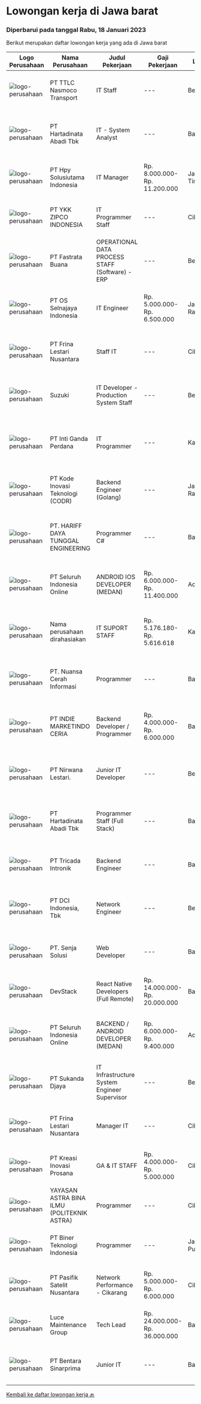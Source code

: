 
  # Lowongan kerja di Jawa barat

  ### Diperbarui pada tanggal Rabu, 18 Januari 2023

  Berikut merupakan daftar lowongan kerja yang ada di Jawa barat

  |Logo Perusahaan | Nama Perusahaan | Judul Pekerjaan | Gaji Pekerjaan | Lokasi | Deskripsi | Tanggal diunggah | Pranala |
  | -------------- | --------------- | --------------- | --------- | --------- | -------------- | ------- | ----------- |
  |![logo-perusahaan](https://image-service-cdn.seek.com.au/55258c4cf8a0a7d0fbb719fcc87064e7d1e058b2/ee4dce1061f3f616224767ad58cb2fc751b8d2dc)|PT TTLC Nasmoco Transport|IT Staff|---|Bekasi|IT StaffKualifikasi: Pendidikan Minimal S1/ D3 Teknik Komputer, Sistem Informasi, Teknik Informatika Usia maksimal 30 tahun Memiliki Pengalaman...|Selasa, 17 Januari 2023|https://www.jobstreet.co.id/id/job/it-staff-4185788?token=0~79322c17-2647-4600-af02-61a896c7bf4f&sectionRank=1&jobId=jobstreet-id-job-4185788|
|![logo-perusahaan](https://image-service-cdn.seek.com.au/abe3c99379343c8d0cf4b27636d6d1f1d8825ca9/ee4dce1061f3f616224767ad58cb2fc751b8d2dc)|PT Hartadinata Abadi Tbk|IT - System Analyst|---|Bandung|Deskripsi Pekerjaan System Analyst Monitoring implementasi system yang dijalankan dalam perusahaan Membuat pengembangan dan atau perubahan pada fungsi...|Selasa, 17 Januari 2023|https://www.jobstreet.co.id/id/job/it-system-analyst-4185772?token=0~79322c17-2647-4600-af02-61a896c7bf4f&sectionRank=2&jobId=jobstreet-id-job-4185772|
|![logo-perusahaan](https://image-service-cdn.seek.com.au/4bb894f4c6da9189cbdc64466876548195b84566/ee4dce1061f3f616224767ad58cb2fc751b8d2dc)|PT Hpy Solusiutama Indonesia|IT Manager|Rp. 8.000.000-Rp. 11.200.000|Jakarta Timur|Kualifikasi : Lulusan S1 Management Informatika / Teknik Informatika (diutamakan) Bisa dan paham pengembangan sitem inforamtika - situs web Bisa...|Selasa, 17 Januari 2023|https://www.jobstreet.co.id/id/job/it-manager-4185736?token=0~79322c17-2647-4600-af02-61a896c7bf4f&sectionRank=3&jobId=jobstreet-id-job-4185736|
|![logo-perusahaan](https://image-service-cdn.seek.com.au/88fc730c1116c631f5d17f5afd26767c9a71eaa0/ee4dce1061f3f616224767ad58cb2fc751b8d2dc)|PT YKK ZIPCO INDONESIA|IT Programmer Staff|---|Cikarang|PT YKK ZIPCO INDONESIA, has been operating since 1989 in Indonesia. Today, we are entering a period of transition and stepping up to a new level of...|Senin, 16 Januari 2023|https://www.jobstreet.co.id/id/job/it-programmer-staff-4184714?token=0~79322c17-2647-4600-af02-61a896c7bf4f&sectionRank=4&jobId=jobstreet-id-job-4184714|
|![logo-perusahaan](https://image-service-cdn.seek.com.au/6c5af809d8171dddb190fe29119c4604308371aa/ee4dce1061f3f616224767ad58cb2fc751b8d2dc)|PT Fastrata Buana|OPERATIONAL DATA PROCESS STAFF (Software)  - ERP|---|Bekasi|Melaksanakan implementasi aplikasi. Melaksanakan penyelesaian layanan terkait aplikasi. Melaksanakan proses sosialisasi penggunaan aplikasi kepada...|Selasa, 17 Januari 2023|https://www.jobstreet.co.id/id/job/operational-data-process-staff-software-erp-4186875?token=0~79322c17-2647-4600-af02-61a896c7bf4f&sectionRank=5&jobId=jobstreet-id-job-4186875|
|![logo-perusahaan](https://image-service-cdn.seek.com.au/975456fbbdbfbdc066c90c0744fc2601c3f8f600/ee4dce1061f3f616224767ad58cb2fc751b8d2dc)|PT OS Selnajaya Indonesia|IT Engineer|Rp. 5.000.000-Rp. 6.500.000|Jakarta Raya|Min. S1, or D3 with min. 3 years experience (Telecommunication/Electronic/IT) Proficiency in IT and Telecommunication Able to work on-site Able to...|Senin, 16 Januari 2023|https://www.jobstreet.co.id/id/job/it-engineer-4184140?token=0~79322c17-2647-4600-af02-61a896c7bf4f&sectionRank=6&jobId=jobstreet-id-job-4184140|
|![logo-perusahaan](https://image-service-cdn.seek.com.au/30b4820fd211d309deb5ef70e2ee9dc4d2158d0a/ee4dce1061f3f616224767ad58cb2fc751b8d2dc)|PT Frina Lestari Nusantara|Staff IT|---|Cikarang|Requirements : Bachelor Degree in Computer Science, Information Technology &amp; Technical Information Experienced in IT field. Understanding and...|Senin, 16 Januari 2023|https://www.jobstreet.co.id/id/job/staff-it-4183563?token=0~79322c17-2647-4600-af02-61a896c7bf4f&sectionRank=7&jobId=jobstreet-id-job-4183563|
|![logo-perusahaan](https://image-service-cdn.seek.com.au/795ed453a97df21311050aba573bd5d480b30592/ee4dce1061f3f616224767ad58cb2fc751b8d2dc)|Suzuki|IT Developer - Production System Staff|---|Bekasi|Job Description:   Develop programs according with specifications made by system analysts Developing and managing information system  Requirements:...|Senin, 16 Januari 2023|https://www.jobstreet.co.id/id/job/it-developer-production-system-staff-4184252?token=0~79322c17-2647-4600-af02-61a896c7bf4f&sectionRank=8&jobId=jobstreet-id-job-4184252|
|![logo-perusahaan](https://image-service-cdn.seek.com.au/3e9ef2e5aa70a9e6a97fae5120fafa3056fa5e3f/ee4dce1061f3f616224767ad58cb2fc751b8d2dc)|PT Inti Ganda Perdana|IT Programmer|---|Karawang|Kualifikasi : D3/S1 Jurusan Teknik Informasi Memahami bahasa pemrograman Backend PHP dengan Framework Laravel Mengelola dan mamahami database...|Senin, 16 Januari 2023|https://www.jobstreet.co.id/id/job/it-programmer-4183771?token=0~79322c17-2647-4600-af02-61a896c7bf4f&sectionRank=9&jobId=jobstreet-id-job-4183771|
|![logo-perusahaan](https://image-service-cdn.seek.com.au/6d97a4ffe0f325e8e84b260a2064eead4009eff7/ee4dce1061f3f616224767ad58cb2fc751b8d2dc)|PT Kode Inovasi Teknologi (CODR)|Backend Engineer (Golang)|---|Jakarta Raya|Requirements: Candidate must possess at least Bachelor's Degree in Engineering (Computer/Telecommunication), Computer Science/Information Technology...|Selasa, 17 Januari 2023|https://www.jobstreet.co.id/id/job/backend-engineer-golang-4185784?token=0~79322c17-2647-4600-af02-61a896c7bf4f&sectionRank=10&jobId=jobstreet-id-job-4185784|
|![logo-perusahaan](https://image-service-cdn.seek.com.au/0cf92b27e1381be57ee0fbe83bd894dd274a812d/ee4dce1061f3f616224767ad58cb2fc751b8d2dc)|PT. HARIFF DAYA TUNGGAL ENGINEERING|Programmer C#|---|Bandung|PT Hariff Daya Tunggal Engineering is #hiringProgrammer C#------------------------------------Skill :- Team player- Problem solver- Komunikatif...|Selasa, 17 Januari 2023|https://www.jobstreet.co.id/id/job/programmer-c-4164399?token=0~79322c17-2647-4600-af02-61a896c7bf4f&sectionRank=11&jobId=jobstreet-id-job-4164399|
|![logo-perusahaan](https://image-service-cdn.seek.com.au/c768f0670f8f8212da7de609b6af9d0b2e5134cc/ee4dce1061f3f616224767ad58cb2fc751b8d2dc)|PT Seluruh Indonesia Online|ANDROID IOS DEVELOPER (MEDAN)|Rp. 6.000.000-Rp. 11.400.000|Aceh|Semua programmer boleh melamar termasuk junior dan seniorAndroid IOS developer yang berpengalaman di butuhkan untuk di MedanBack End Engineer / front...|Selasa, 17 Januari 2023|https://www.jobstreet.co.id/id/job/android-ios-developer-medan-4163183?token=0~79322c17-2647-4600-af02-61a896c7bf4f&sectionRank=12&jobId=jobstreet-id-job-4163183|
|![logo-perusahaan](https://i.ibb.co/sqvTCh9/112815900-stock-vector-no-image-available-icon-flat-vector.webp)|Nama perusahaan dirahasiakan|IT SUPORT STAFF|Rp. 5.176.180-Rp. 5.616.618|Karawang|Requirements: S1 - Tehnik Informatika atau Ilmu Komputer Usia Max. 32 Tahun Fresh Graduate, pengalaman lebih diutamakan Menguasai komputer dengan...|Kamis, 12 Januari 2023|https://www.jobstreet.co.id/id/job/it-suport-staff-4180157?token=0~79322c17-2647-4600-af02-61a896c7bf4f&sectionRank=13&jobId=jobstreet-id-job-4180157|
|![logo-perusahaan](https://image-service-cdn.seek.com.au/0c915a4e3a2479f8ac25eef66f61c7d8703d6c35/ee4dce1061f3f616224767ad58cb2fc751b8d2dc)|PT. Nuansa Cerah Informasi|Programmer|---|Bandung|Web Programming- Lulusan D3/S1 Jurusan Teknik Informatika//Sistem Informasi/Teknik Komputer- Full Stack Programmer- Memiliki wawasan SQL, Web Service...|Minggu, 15 Januari 2023|https://www.jobstreet.co.id/id/job/programmer-4172326?token=0~79322c17-2647-4600-af02-61a896c7bf4f&sectionRank=14&jobId=jobstreet-id-job-4172326|
|![logo-perusahaan](https://image-service-cdn.seek.com.au/d8a6b78028bf7d0b81057f5177158ecb3d0b0e27/ee4dce1061f3f616224767ad58cb2fc751b8d2dc)|PT INDIE MARKETINDO CERIA|Backend Developer / Programmer|Rp. 4.000.000-Rp. 6.000.000|Bandung|Kandidat maksimal 30 tahun, mampu berkolaborasi dan terbiasa bekerja dalam tim Disiplin dan bertanggung jawab dalam menyelesaikan project baru Mampu...|Selasa, 17 Januari 2023|https://www.jobstreet.co.id/id/job/backend-developer-programmer-4185796?token=0~79322c17-2647-4600-af02-61a896c7bf4f&sectionRank=15&jobId=jobstreet-id-job-4185796|
|![logo-perusahaan](https://image-service-cdn.seek.com.au/badd1bc982aff030295687874c7789d7852f1abb/ee4dce1061f3f616224767ad58cb2fc751b8d2dc)|PT Nirwana Lestari.|Junior IT Developer|---|Bekasi|Job Description :- Develop new features.- Building reusable codes for future use.- Deliver reliable software through continuous testing, in-depth code...|Senin, 16 Januari 2023|https://www.jobstreet.co.id/id/job/junior-it-developer-4184388?token=0~79322c17-2647-4600-af02-61a896c7bf4f&sectionRank=16&jobId=jobstreet-id-job-4184388|
|![logo-perusahaan](https://image-service-cdn.seek.com.au/abe3c99379343c8d0cf4b27636d6d1f1d8825ca9/ee4dce1061f3f616224767ad58cb2fc751b8d2dc)|PT Hartadinata Abadi Tbk|Programmer Staff (Full Stack)|---|Bandung|Uraian Kerja &amp; Tanggung Jawab : Membuat, mengembangkan atau memodifikasi aplikasi atau program Mengembangkan dan menguji API Bekerjasama dengan...|Senin, 16 Januari 2023|https://www.jobstreet.co.id/id/job/programmer-staff-full-stack-4183931?token=0~79322c17-2647-4600-af02-61a896c7bf4f&sectionRank=17&jobId=jobstreet-id-job-4183931|
|![logo-perusahaan](https://image-service-cdn.seek.com.au/888b5e6ee071aa61a6e16084f4e407f4db7bf9df/ee4dce1061f3f616224767ad58cb2fc751b8d2dc)|PT Tricada Intronik|Backend Engineer|---|Bandung|What will you do: Work closely with the senior backend engineer to solve business problems and needs, create a product roadmap, and contribute...|Selasa, 17 Januari 2023|https://www.jobstreet.co.id/id/job/backend-engineer-4185652?token=0~79322c17-2647-4600-af02-61a896c7bf4f&sectionRank=18&jobId=jobstreet-id-job-4185652|
|![logo-perusahaan](https://image-service-cdn.seek.com.au/f05b33f96fd03346d1af95f618d1623ed692d2de/ee4dce1061f3f616224767ad58cb2fc751b8d2dc)|PT DCI Indonesia, Tbk|Network Engineer|---|Bekasi|Responsibilities: Planed, designing, and implementing functional network infrastructure Resolving issues Monitoring, control, and maintenance network...|Senin, 16 Januari 2023|https://www.jobstreet.co.id/id/job/network-engineer-4184672?token=0~79322c17-2647-4600-af02-61a896c7bf4f&sectionRank=19&jobId=jobstreet-id-job-4184672|
|![logo-perusahaan](https://image-service-cdn.seek.com.au/aeb63e57fcb183028bc4c65d684f95f0e2f95a82/ee4dce1061f3f616224767ad58cb2fc751b8d2dc)|PT. Senja Solusi|Web Developer|---|Bandung|We are looking for skilled and fast learning Web Developers who want to work on innovative projects and products for regional and international...|Senin, 16 Januari 2023|https://www.jobstreet.co.id/id/job/web-developer-4183663?token=0~79322c17-2647-4600-af02-61a896c7bf4f&sectionRank=20&jobId=jobstreet-id-job-4183663|
|![logo-perusahaan](https://image-service-cdn.seek.com.au/9fb4868deedeff12bcdc5f13647afb528b61b481/ee4dce1061f3f616224767ad58cb2fc751b8d2dc)|DevStack|React Native Developers (Full Remote)|Rp. 14.000.000-Rp. 20.000.000|Bali|This position is perfect for you if you: Enjoy working in a collaborative and team-oriented environments, as well as working solo and independently...|Selasa, 17 Januari 2023|https://www.jobstreet.co.id/id/job/react-native-developers-full-remote-4185253?token=0~79322c17-2647-4600-af02-61a896c7bf4f&sectionRank=21&jobId=jobstreet-id-job-4185253|
|![logo-perusahaan](https://image-service-cdn.seek.com.au/c768f0670f8f8212da7de609b6af9d0b2e5134cc/ee4dce1061f3f616224767ad58cb2fc751b8d2dc)|PT Seluruh Indonesia Online|BACKEND / ANDROID DEVELOPER (MEDAN)|Rp. 6.000.000-Rp. 9.400.000|Aceh|Kami memiliki lowongan untuk frontend, backend and android developerBack End Engineer1. Memiliki pengalaman dalam membangun RESTful APIs2. Menguasai...|Senin, 16 Januari 2023|https://www.jobstreet.co.id/id/job/backend-android-developer-medan-4185059?token=0~79322c17-2647-4600-af02-61a896c7bf4f&sectionRank=22&jobId=jobstreet-id-job-4185059|
|![logo-perusahaan](https://image-service-cdn.seek.com.au/a263c82b9bd6d7892d9abbc243b8c8a98ae10df0/ee4dce1061f3f616224767ad58cb2fc751b8d2dc)|PT Sukanda Djaya|IT Infrastructure System Engineer Supervisor|---|Bekasi|1.Understand, Familiar and Hands on with HCI Server infrastructure both Hardware and System2. Understand, Familiar and Hands on with Active Directory,...|Rabu, 11 Januari 2023|https://www.jobstreet.co.id/id/job/it-infrastructure-system-engineer-supervisor-4178475?token=0~79322c17-2647-4600-af02-61a896c7bf4f&sectionRank=23&jobId=jobstreet-id-job-4178475|
|![logo-perusahaan](https://image-service-cdn.seek.com.au/7ecc52de344cf3c919aad04c45a8e7cbd1f29dce/ee4dce1061f3f616224767ad58cb2fc751b8d2dc)|PT Frina Lestari Nusantara|Manager IT|---|Cikarang|Requirements : Bachelor Degree in Computer Science, Information Technology &amp; Technical Information Have experience as analyst/project manager Has...|Jumat, 13 Januari 2023|https://www.jobstreet.co.id/id/job/manager-it-4181736?token=0~79322c17-2647-4600-af02-61a896c7bf4f&sectionRank=24&jobId=jobstreet-id-job-4181736|
|![logo-perusahaan](https://image-service-cdn.seek.com.au/bce09957661e39e2cc5d5e3300fa8f704eadafae/ee4dce1061f3f616224767ad58cb2fc751b8d2dc)|PT Kreasi Inovasi Prosana|GA & IT STAFF|Rp. 4.000.000-Rp. 5.000.000|Cibinong|Deskripsi Pekerjaan: Menyiapkan dan menginstal software (laptop, komputer dan yang lainnya yang dibutuhkan user dalam bekerja).   Maintenance...|Rabu, 11 Januari 2023|https://www.jobstreet.co.id/id/job/ga-it-staff-4177585?token=0~79322c17-2647-4600-af02-61a896c7bf4f&sectionRank=25&jobId=jobstreet-id-job-4177585|
|![logo-perusahaan](https://image-service-cdn.seek.com.au/947a841179d4aee508f672b6eac77ad9ae515bcb/ee4dce1061f3f616224767ad58cb2fc751b8d2dc)|YAYASAN ASTRA BINA ILMU (POLITEKNIK ASTRA)|Programmer|---|Cikarang|Deskripsi Pekerjaan :Membuat dan merawat aplikasi yang sesuai dengan kebutuhan institusi:a. Menyusun interface dan alogaritma programb. Melakukan...|Sabtu, 14 Januari 2023|https://www.jobstreet.co.id/id/job/programmer-4168972?token=0~79322c17-2647-4600-af02-61a896c7bf4f&sectionRank=26&jobId=jobstreet-id-job-4168972|
|![logo-perusahaan](https://image-service-cdn.seek.com.au/557b10038664f14731cc97bad1f5fdde5afbec79/ee4dce1061f3f616224767ad58cb2fc751b8d2dc)|PT Biner Teknologi Indonesia|Programmer|---|Jakarta Pusat|Kualifikasi: Pendidikan minimal SMK atau sederajat. Pengalaman bekerja sebagai programmer minimal 1 (satu) tahun. Menguasai salah satu dari bahasa...|Sabtu, 14 Januari 2023|https://www.jobstreet.co.id/id/job/programmer-4169958?token=0~79322c17-2647-4600-af02-61a896c7bf4f&sectionRank=27&jobId=jobstreet-id-job-4169958|
|![logo-perusahaan](https://image-service-cdn.seek.com.au/72d69347becf80b97dea93fd24e755c938e848a6/ee4dce1061f3f616224767ad58cb2fc751b8d2dc)|PT Pasifik Satelit Nusantara|Network Performance - Cikarang|Rp. 5.000.000-Rp. 6.000.000|Cikarang|Deskripsi Pekerjaan: Menggaransi SLA terdelivery Menyiapkan tool pendukung untuk memenuhi SLA Maintenance tool SLA yang ada (Kratos,...|Jumat, 13 Januari 2023|https://www.jobstreet.co.id/id/job/network-performance-cikarang-4181240?token=0~79322c17-2647-4600-af02-61a896c7bf4f&sectionRank=28&jobId=jobstreet-id-job-4181240|
|![logo-perusahaan](https://image-service-cdn.seek.com.au/bc8189667b614c1dc89e3a55ed0c2e3f58b56040/ee4dce1061f3f616224767ad58cb2fc751b8d2dc)|Luce Maintenance Group|Tech Lead|Rp. 24.000.000-Rp. 36.000.000|Bandung|Job Highlights Great working environment Work with other like-minded, growth-focused individuals Ability to travel at times to work with our regional...|Senin, 16 Januari 2023|https://www.jobstreet.co.id/id/job/tech-lead-10351393/origin/sg?token=0~79322c17-2647-4600-af02-61a896c7bf4f&sectionRank=29&jobId=jobstreet-sg-job-10351393|
|![logo-perusahaan](https://image-service-cdn.seek.com.au/f1d789c7eeead0de7508d73499a728f5568b64c5/ee4dce1061f3f616224767ad58cb2fc751b8d2dc)|PT Bentara Sinarprima|Junior IT|---|Bandung|Kualifikasi : Minimal D3 Teknik Informatika Fresh Graduate dipersilahkan melamar Bisa bekerja secara individu maupun tim Teliti dan bertanggungjawab...|Kamis, 12 Januari 2023|https://www.jobstreet.co.id/id/job/junior-it-4180372?token=0~79322c17-2647-4600-af02-61a896c7bf4f&sectionRank=30&jobId=jobstreet-id-job-4180372|


  [Kembali ke daftar lowongan kerja 🔙](../README.md#daftar-lowongan-kerja)
  
